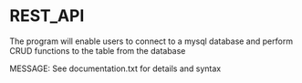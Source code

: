 # REST_API

The program will enable users to connect to a mysql database and perform CRUD functions to the table from the database

MESSAGE: See documentation.txt for details and syntax